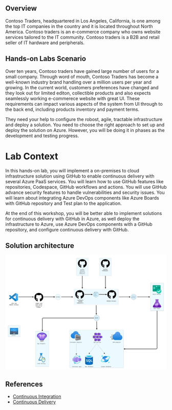 ## Overview

Contoso Traders, headquartered in Los Angeles, California, is one among the top IT companies in the country and it is located throughout North America. Contoso traders is an e-commerce company who owns website services tailored to the IT community. Contoso traders is a B2B and retail seller of IT hardware and peripherals.

## Hands-on Labs Scenario

Over ten years, Contoso traders have gained large number of users for a small company. Through word of mouth, Contoso Traders has become a well-known industry brand handling over a million users per year and growing. In the current world, customers preferences have changed and they look out for limited editon, collectible products and also expects seamlessly working e-commerece website with great UI. These requirements can impact various aspects of the system from UI through to the back end, including products inventory and payment terms.

They need your help to configure the robost, agile, tractable infrastructure and deploy a solution. You need to choose the right approach to set up and deploy the solution on Azure. However, you will be doing it in phases as the development and testing progress.

# Lab Context 

In this hands-on lab, you will implement a on-premises to cloud infrastructure solution using GitHub to enable continuous delivery with several Azure PaaS services. You will learn how to use GitHub features like repositories, Codespace, GitHub workflows and actions. You will use GitHub advance security features to handle vulnerabilities and security issues. You will learn about integrating Azure DevOps components like Azure Boards with GitHub repository and Test plan to the application.

At the end of this workshop, you will be better able to implement solutions for continuous delivery with GitHub in Azure, as well deploy the infrastructure to Azure, use Azure DevOps components with a GitHub repository, and configure continuous delivery with GitHub.
 
## Solution architecture

![](media/architecturediagram.jpg)

## References
 
 - [Continuous Integration](https://docs.microsoft.com/en-us/devops/develop/what-is-continuous-integration)
 - [Continuous Delivery](https://docs.microsoft.com/en-us/devops/deliver/what-is-continuous-delivery)



